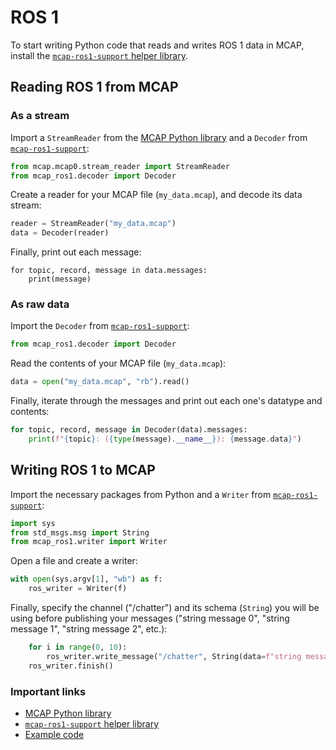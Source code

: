 # ROS 1

To start writing Python code that reads and writes ROS 1 data in MCAP, install the [`mcap-ros1-support` helper library](https://github.com/foxglove/mcap/tree/main/python/mcap-ros1-support).

## Reading ROS 1 from MCAP

### As a stream

Import a `StreamReader` from the [MCAP Python library](https://github.com/foxglove/mcap/tree/main/python/mcap) and a `Decoder` from [`mcap-ros1-support`](https://github.com/foxglove/mcap/tree/main/python/mcap-ros1-support):

```python
from mcap.mcap0.stream_reader import StreamReader
from mcap_ros1.decoder import Decoder
```

Create a reader for your MCAP file (`my_data.mcap`), and decode its data stream:

```python
reader = StreamReader("my_data.mcap")
data = Decoder(reader)
```

Finally, print out each message:

```
for topic, record, message in data.messages:
    print(message)
```

### As raw data

Import the `Decoder` from [`mcap-ros1-support`](https://github.com/foxglove/mcap/tree/main/python/mcap-ros1-support):

```python
from mcap_ros1.decoder import Decoder
```

Read the contents of your MCAP file (`my_data.mcap`):

```python
data = open("my_data.mcap", "rb").read()
```

Finally, iterate through the messages and print out each one's datatype and contents:

```python
for topic, record, message in Decoder(data).messages:
    print(f"{topic}: ({type(message).__name__}): {message.data}")
```

## Writing ROS 1 to MCAP

Import the necessary packages from Python and a `Writer` from [`mcap-ros1-support`](https://github.com/foxglove/mcap/tree/main/python/mcap-ros1-support):

```python
import sys
from std_msgs.msg import String
from mcap_ros1.writer import Writer
```

Open a file and create a writer:

```python
with open(sys.argv[1], "wb") as f:
    ros_writer = Writer(f)
```

Finally, specify the channel ("/chatter") and its schema (`String`) you will be using before publishing your messages ("string message 0", "string message 1", "string message 2", etc.):

```python
    for i in range(0, 10):
        ros_writer.write_message("/chatter", String(data=f"string message {i}"))
    ros_writer.finish()
```

### Important links

- [MCAP Python library](https://github.com/foxglove/mcap/tree/main/python/mcap)
- [`mcap-ros1-support` helper library](https://github.com/foxglove/mcap/tree/main/python/mcap-ros1-support)
- [Example code](https://github.com/foxglove/mcap/tree/main/python/examples/ros1)
